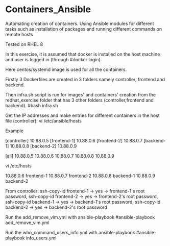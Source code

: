 # Containers_Ansible
Automating creation of containers. Using Ansible modules for different tasks such as installation of packages and running different commands on remote hosts

Tested on RHEL 8

In this exercise, it is assumed that docker is installed on the host machine and user is logged in (through #docker login).

Here centos/systemd image is used for all the containers.

Firstly 3 Dockerfiles are created in 3 folders namely controller, frontend and backend.

Then infra.sh script is run for images' and containers' creation from the redhat_exercise folder that has 3 other folders (controller,frontend and backend). #bash infra.sh

Get the IP addresses and make entries for different containers in the host file (controller): vi /etc/ansible/hosts

Example

[controller] 10.88.0.5 [frontend-1] 10.88.0.6 [frontend-2] 10.88.0.7 [backend-1] 10.88.0.8 [backend-2] 10.88.0.9

[all] 10.88.0.5 10.88.0.6 10.88.0.7 10.88.0.8 10.88.0.9

vi /etc/hosts

10.88.0.6 frontend-1 10.88.0.7 frontend-2 10.88.0.8 backend-1 10.88.0.9 backend-2

From controller:
ssh-copy-id frontend-1 -> yes -> frontend-1's root password,
ssh-copy-id frontend-2 -> yes -> frontend-2's root password,
ssh-copy-id backend-1 -> yes -> backend-1's root password,
ssh-copy-id backend-2 -> yes -> backend-2's root password

Run the add_remove_vim.yml with ansible-playbook #ansible-playbook add_remove_vim.yml

Run the who_command_users_info.yml with ansible-playbook #ansible-playbook info_users.yml
